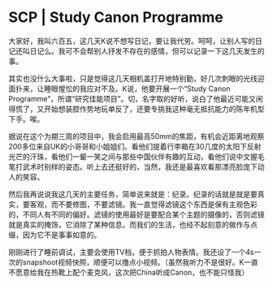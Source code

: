 # SCP | Study Canon Programme



大家好，我叫六百五，这几天K说不想写日记，要让我代劳。呵呵，让别人写的日记还叫日记么。我可不会帮别人抒发不存在的感情，但可以记录一下这几天发生的事。

其实也没什么大事啦，只是觉得这几天相机盖打开地特别勤，好几次刺眼的光线迎面扑来，让睡眼惺忪的我应对不及。K说，他要开展一个“Study Canon Programme”，所谓“研究佳能项目”。切，名字取的好听，说白了他最近可能又闲得慌了，又开始想装腔作势地玩单反了，还要专挑我这种毫无抵抗能力的陈年机型下手。唉。

据说在这个为期三周的项目中，我会启用最高50mm的焦距，有机会近距离地观察200多位来自UK的小哥哥和小姐姐们。看他们提着行李箱在30几度的太阳下反射光芒的汗珠，看他们一颦一笑之间与那些中国伙伴有趣的互动，看他们说中文握毛笔打武术时别样的姿态。听上去还挺好的，当然，我还是最喜欢看那漂亮脸庞下动人的笑容。

然后我再说说我这几天的主要任务，简单说来就是：纪录。纪录的话就是就是要真实，要客观，而不要修图，不要滤镜。我一直觉得滤镜这个东西是保有主观色彩的，不同人有不同的偏好。滤镜的使用最好是要配合某个主题的摄像的，否则滤镜就是真实的掩饰，它消除了某种信息。而我们的生活，也经不起刻意的做作与点缀，因为它不是事事如意的。

刚刚进行了睡前调试，主要会使用TV档，便于抓拍人物表情。我还设了一个4s一次的snapshoot视频快照，顺便可以撸点小视频。（虽然我听力不是很好。K一直不愿意给我在热靴上配个麦克风，这次把China听成Canon，也不能只怪我）

